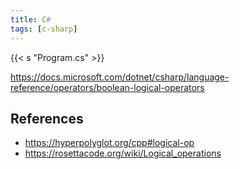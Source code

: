 ```yaml
---
title: C#
tags: [c-sharp]
---
```


{{< s "Program.cs" >}}

<https://docs.microsoft.com/dotnet/csharp/language-reference/operators/boolean-logical-operators>

## References

- <https://hyperpolyglot.org/cpp#logical-op>
- <https://rosettacode.org/wiki/Logical_operations>
